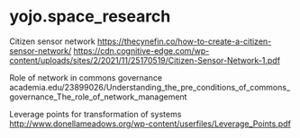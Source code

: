 # yojo.space_research

Citizen sensor network
https://thecynefin.co/how-to-create-a-citizen-sensor-network/
https://cdn.cognitive-edge.com/wp-content/uploads/sites/2/2021/11/25170519/Citizen-Sensor-Network-1.pdf

Role of network in commons governance
academia.edu/23899026/Understanding_the_pre_conditions_of_commons_governance_The_role_of_network_management

Leverage points for transformation of systems
http://www.donellameadows.org/wp-content/userfiles/Leverage_Points.pdf
